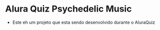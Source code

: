 # Alura Quiz Psychedelic Music

- Este eh um projeto que esta sendo desenvolvido durante o  AluraQuiz

